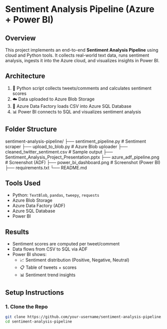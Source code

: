 # Sentiment Analysis Pipeline (Azure + Power BI)

## Overview

This project implements an end-to-end **Sentiment Analysis Pipeline** using cloud and Python tools. It collects real-world text data, runs sentiment analysis, ingests it into the Azure cloud, and visualizes insights in Power BI.

## Architecture

1. 🐍 Python script collects tweets/comments and calculates sentiment scores
2. ☁️ Data uploaded to Azure Blob Storage
3. 🔄 Azure Data Factory loads CSV into Azure SQL Database
4. 📊 Power BI connects to SQL and visualizes sentiment analysis

## Folder Structure

sentiment-analysis-pipeline/
├── sentiment_pipeline.py                # Sentiment scraper
├── upload_to_blob.py                    # Azure Blob uploader
├── cleaned_twitter_sentiment.csv        # Sample output
├── Sentiment_Analysis_Project_Presentation.pptx
├── azure_adf_pipeline.png               # Screenshot (ADF)
├── power_bi_dashboard.png               # Screenshot (Power BI)
├── requirements.txt
└── README.md

## Tools Used

- Python: `TextBlob`, `pandas`, `tweepy`, `requests`
- Azure Blob Storage
- Azure Data Factory (ADF)
- Azure SQL Database
- Power BI

## Results

- Sentiment scores are computed per tweet/comment
- Data flows from CSV to SQL via ADF
- Power BI shows:
  - 📈 Sentiment distribution (Positive, Negative, Neutral)
  - 📋 Table of tweets + scores
  - 📊 Sentiment trend insights

## Setup Instructions

### 1. Clone the Repo

```bash
git clone https://github.com/your-username/sentiment-analysis-pipeline.git
cd sentiment-analysis-pipeline
